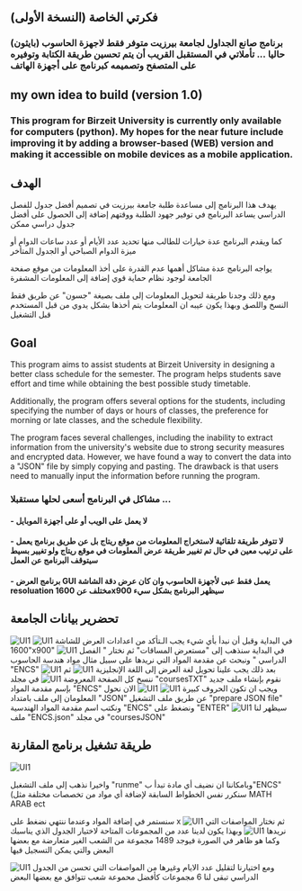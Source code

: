 ## فكرتي الخاصة (النسخة الأولى)
### برنامج صانع الجداول لجامعة بيرزيت متوفر فقط لاجهزة الحاسوب (بايثون) حاليا ... تأملاتي في المستقبل القريب أن يتم تحسين طريقة الكتابة وتوفيره على المتصفح وتصميمه كبرنامج على أجهزة الهاتف
## my own idea to build (version 1.0)
### This program for Birzeit University is currently only available for computers (python). My hopes for the near future include improving it by adding a browser-based (WEB) version and making it accessible on mobile devices as a mobile application.



## الهدف

يهدف هذا البرنامج إلى مساعدة طلبة جامعة بيرزيت في تصميم أفضل جدول للفصل الدراسي 
يساعد البرنامج في توفير جهود الطلبة ووقتهم إضافة إلى الحصول على أفضل جدول دراسي ممكن 

كما ويقدم البرنامج عدة خيارات للطالب منها تحديد عدد الأيام أو عدد ساعات الدوام أو ميزة الدوام الصباحي أو الجدول المتأخر 

يواجه البرنامج عدة مشاكل أهمها عدم القدرة على أخذ المعلومات من موقع صفحة الجامعة لوجود نظام حماية قوي إضافة إلى المعلومات المشفرة 

ومع ذلك وجدنا طريقة لتحويل المعلومات إلى ملف بصيغة "جسون" عن طريق فقط النسخ واللصق وبهذا يكون عيبه ان المعلومات يتم أخذها بشكل يدوي من قبل المستخدم قبل التشغيل  


## Goal

This program aims to assist students at Birzeit University in designing a better class schedule for the semester. The program helps students save effort and time while obtaining the best possible study timetable.

Additionally, the program offers several options for the students, including specifying the number of days or hours of classes, the preference for morning or late classes, and the schedule flexibility.

The program faces several challenges, including the inability to extract information from the university's website due to strong security measures and encrypted data. However, we have found a way to convert the data into a "JSON" file by simply copying and pasting. The drawback is that users need to manually input the information before running the program.

### مشاكل في البرنامج أسعى لحلها مستقبلا ...
#### - لا يعمل على الويب أو على أجهزة الموبايل
#### - لا تتوفر طريقة تلقائية لاستخراج المعلومات من موقع ريتاج بل عن طريق برنامج يعمل على ترتيب معين في حال تم تغيير طريقة عرض المعلومات في موقع ريتاج ولو تغيير بسيط سيتوقف البرنامج عن العمل
#### - برنامج العرض GUI يعمل فقط عبى لأجهزة الحاسوب وان كان عرض دقة الشاشة resoluation مختلف عن 1600x900 سيظهر البرنامج بشكل سيء
## تحضرير بيانات الجامعة


![UI1](dm/13.jpg)
![UI1](dm/12.png)
في البداية وقبل أن نبدأ بأي شيء يجب الـتأكد من اعدادات العرض للشاشة "1600x900" 
![UI1](dm/1.jpg)
في البداية سنذهب إلى "مستعرض المساقات" ثم نختار " الفصل الدراسي "
ونبحث عن مقدمة المواد التي نريدها على سبيل مثال مواد هندسة الحاسوب "ENCS" 
![UI1](dm/2.jpg)
بعد ذلك يجب علينا تحويل لغة العرض إلى اللغة الإنجليزية
![UI1](dm/3.png)
ثم ننسخ كل الصفحة المعروضة 
![UI1](dm/4.jpg)
في مجلد "coursesTXT" نقوم بإنشاء ملف جديد بإسم مقدمة المواد "ENCS" ويجب ان تكون الحروف كبيرة 
![UI1](dm/5.jpg)
![UI1](dm/6.jpg)
الان نحول المعلومان إلى ملف بامتداد "JSON" عن طريق ملف التشغيل "prepare JSON file" ونكتب اسم مقدمة المواد الهندسية "ENCS" ونضغط على "ENTER"
![UI1](dm/7.png)
سيظهر لنا ملف "ENCS.json" في مجلد "coursesJSON" 
## طريقة تشغيل برنامج المقارنة

![UI1](dm/15.png)

واخيرا نذهب إلى ملف التشغبل "runme" وبامكاننا ان نضيف أي مادة تبدأ ب"ENCS" (سنكرر نفس الخطواط السابقة لإضافة أي مواد من تخصصات مختلفة مثل MATH ARAB ect

سنستمر في إضافة المواد وعندما ننتهي نضغط على x 
![UI1](dm/16.png)
ثم نختار المواصفات التي نريدها 
![UI1](dm/17.png)
وبهذا يكون لدينا عدد من المجموعات المتاحة لاختيار الجدول الذي يناسبك وكما هو ظاهر في الصورة فيوجد 1489 مجموعة من الشعب الغير متعارضة مع بعضها البعض والتي يمكن التسجيل فيها

![UI1](dm/18.png)
ومع اختيارنا لتقليل عدد الايام وغيرها من المواصفات التي تحسن من الجدول الدراسي تبقى لنا 6 مجموعات كأفضل محموعة شعب تتوافق مع بعضها البعض 
